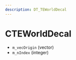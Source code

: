 ```yaml
---
description: DT_TEWorldDecal
---
```


# CTEWorldDecal


* `m_vecOrigin` (vector)
* `m_nIndex` (integer)